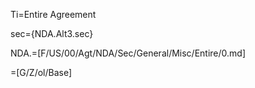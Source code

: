 Ti=Entire Agreement

sec={NDA.Alt3.sec}

NDA.=[F/US/00/Agt/NDA/Sec/General/Misc/Entire/0.md]

=[G/Z/ol/Base]
